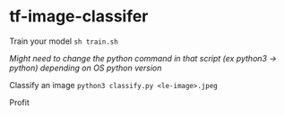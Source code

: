 # tf-image-classifer

Train your model
`sh train.sh`

*Might need to change the python command in that script (ex python3 -> python) depending on OS python version*


Classify an image
`python3 classify.py <le-image>.jpeg`

Profit

